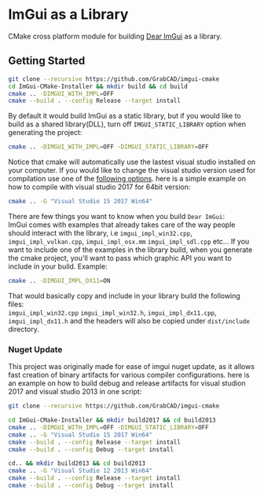 # ImGui as a Library

CMake cross platform module for building [Dear ImGui](https://github.com/ocornut/imgui) as a library.


## Getting Started

```bash
git clone --recursive https://github.com/GrabCAD/imgui-cmake
cd ImGui-CMake-Installer && mkdir build && cd build
cmake .. -DIMGUI_WITH_IMPL=OFF
cmake --build . --config Release --target install
```

By default it would build ImGui as a static library, but if you would like to build as a shared library(DLL), turn off `IMGUI_STATIC_LIBRARY` option when generating the project:
```bash
cmake .. -DIMGUI_WITH_IMPL=OFF -DIMGUI_STATIC_LIBRARY=OFF
```

Notice that cmake will automatically use the lastest visual studio installed on your computer.
If you would like to change the visual studio version used for compilation use one of the [following options](https://cmake.org/cmake/help/latest/manual/cmake-generators.7.html).
here is a simple example on how to compile with visual studio 2017 for 64bit version:
```bash
cmake .. -G "Visual Studio 15 2017 Win64"
```

There are few things you want to know when you build `Dear ImGui`:<br>
ImGui comes with examples that already takes care of the way people should interact with the library, i.e `imgui_impl_win32.cpp`, `imgui_impl_vulkan.cpp`, `imgui_impl_osx.mm` `imgui_impl_sdl.cpp` etc...
If you want to include one of the examples in the library build, when you generate the cmake project, you'll want to pass which graphic API you want to include in your build. Example:
```bash
cmake .. -DIMGUI_IMPL_DX11=ON
```

That would basically copy and include in your library build the following files:<br>
`imgui_impl_win32.cpp` `imgui_impl_win32.h`, `imgui_impl_dx11.cpp`, `imgui_impl_dx11.h`
and the headers will also be copied under `dist/include` directory.

### Nuget Update

This project was originally made for ease of imgui nuget update, as it allows fast creation of binary artifacts for various compiler configurations.
here is an example on how to build debug and release artifacts for visual studion 2017 and visual studio 2013 in one script:
```bash
git clone --recursive https://github.com/GrabCAD/imgui-cmake

cd ImGui-CMake-Installer && mkdir build2017 && cd build2013
cmake .. -DIMGUI_WITH_IMPL=OFF -DIMGUI_STATIC_LIBRARY=OFF
cmake .. -G "Visual Studio 15 2017 Win64"
cmake --build . --config Release --target install
cmake --build . --config Debug --target install

cd.. && mkdir build2013 && cd build2013
cmake .. -G "Visual Studio 12 2013 Win64"
cmake --build . --config Release --target install
cmake --build . --config Debug --target install
```


